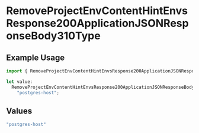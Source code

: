 # RemoveProjectEnvContentHintEnvsResponse200ApplicationJSONResponseBody310Type

## Example Usage

```typescript
import { RemoveProjectEnvContentHintEnvsResponse200ApplicationJSONResponseBody310Type } from "@vercel/sdk/models/operations/removeprojectenv.js";

let value:
  RemoveProjectEnvContentHintEnvsResponse200ApplicationJSONResponseBody310Type =
    "postgres-host";
```

## Values

```typescript
"postgres-host"
```